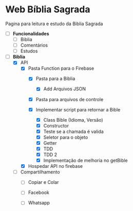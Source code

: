 # Web Bíblia Sagrada

Pagina para leitura e estudo da Biblia Sagrada

- [ ] __Funcionalidades__
   - [ ] Biblia
   - [ ] Comentários
   - [ ] Estudos

- [ ] __Biblia__
   - [x] API
      - [x] Pasta Function para o Firebase 
         - [x] Pasta para a Biblia
            - [x] Add Arquivos JSON

         - [x] Pasta para arquivos de controle

         - [x] Implementar script para retornar a Bible
            - [x] Class Bible (Idioma, Versão)
            - [x] Constructor
            - [x] Teste se a chamada é valida
            - [x] Seletor para o objeto
            - [x] Getter
            - [x] TDD
            - [X] TDD 2
            - [X] Implementação de melhoria no getBible
      - [x] Hospedar API no firebase
         
   - [ ] Compartilhamento
      - [ ] Copiar e Colar
      - [ ] Facebook
      - [ ] Whatsapp

